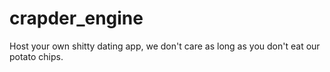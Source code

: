 # crapder_engine
Host your own shitty dating app, we don't care as long as you don't eat our potato chips.
